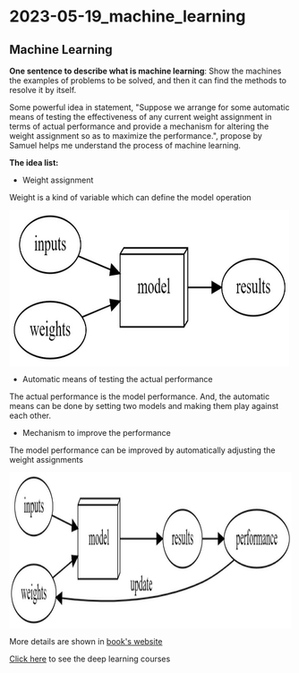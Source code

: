 # 2023-05-19_machine_learning

<!-- Here's the table of contents:

1. TOC
{:toc} -->

## Machine Learning

**One sentence to describe what is machine learning**: Show the machines the examples of problems to be solved, and then it can find the methods to resolve it by itself.

Some powerful idea in statement, "Suppose we arrange for some automatic means of testing the 
effectiveness of any current weight assignment in terms of actual performance and provide a 
mechanism for altering the weight assignment so as to maximize the performance.", 
propose by Samuel helps me understand the process of machine learning.

**The idea list:**

- Weight assignment

Weight is a kind of variable which can define the model operation

<img src="/images/weight_assignment.jpg" width = "500" height = "280" alt="" align=center />

- Automatic means of testing the actual performance

The actual performance is the model performance. And, the automatic means can be done by setting two models and making them play against each other.

- Mechanism to improve the performance

The model performance can be improved by automatically adjusting the weight assignments

<img src="/images/training_loop.jpg" width = "800" height = "280" alt="" align=center />

More details are shown in [book's website](https://course.fast.ai/)

[Click here](https://course.fast.ai/Lessons/lesson1.html) to see the deep learning courses
